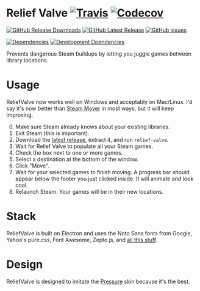 # Relief Valve [![Travis](https://img.shields.io/travis/mathphreak/ReliefValve.svg?style=flat-square)](https://travis-ci.org/mathphreak/ReliefValve) [![Codecov](https://img.shields.io/codecov/c/github/mathphreak/ReliefValve.svg?style=flat-square)](https://codecov.io/github/mathphreak/ReliefValve)

[![GitHub Release Downloads](https://img.shields.io/github/downloads/mathphreak/ReliefValve/latest/total.svg?style=flat-square)][latest release]
[![GitHub Latest Release](https://img.shields.io/github/release/mathphreak/ReliefValve.svg?style=flat-square)][latest release]
[![GitHub issues](https://img.shields.io/github/issues/mathphreak/ReliefValve.svg?style=flat-square)](https://github.com/mathphreak/ReliefValve/issues)

[![Dependencies](https://img.shields.io/david/mathphreak/ReliefValve.svg?style=flat-square)](https://david-dm.org/mathphreak/ReliefValve)
[![Development Dpendencies](https://img.shields.io/david/dev/mathphreak/ReliefValve.svg?style=flat-square)](https://david-dm.org/mathphreak/ReliefValve#info=devDependencies)

Prevents dangerous Steam buildups by letting you juggle games
between library locations.

# Usage
ReliefValve now works well on Windows and acceptably on Mac/Linux.
I'd say it's now better than [Steam Mover][]
in most ways, but it will keep improving.

0. Make sure Steam already knows about your existing libraries.
1. Exit Steam (this is important).
2. Download the [latest release][], extract it, and run `relief-valve`.
3. Wait for Relief Valve to populate all your Steam games.
4. Check the box next to one or more games.
5. Select a destination at the bottom of the window.
6. Click "Move".
7. Wait for your selected games to finish moving.
   A progress bar should appear below the footer you just clicked inside.
   It will animate and look cool.
8. Relaunch Steam. Your games will be in their new locations.

# Stack
ReliefValve is built on Electron and uses the Noto Sans fonts from Google,
Yahoo's pure.css, Font Awesome, Zepto.js, and
[all this stuff][npm dependencies].

# Design
ReliefValve is designed to imitate the [Pressure][] skin because it's the best.

[Steam Mover]: http://www.traynier.com/software/steammover
[latest release]: https://github.com/mathphreak/ReliefValve/releases/latest
[npm dependencies]: https://github.com/mathphreak/ReliefValve/blob/v0.8.0/package.json#L6-L38
[Pressure]: http://hydra.tf/pressure/
